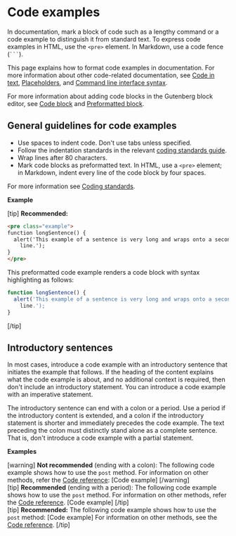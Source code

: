 # Code examples

In documentation, mark a block of code such as a lengthy command or a code example to distinguish it from standard text. To express code examples in HTML, use the `<pre>` element. In Markdown, use a code fence (` ``` `).

This page explains how to format code examples in documentation. For more information about other code-related documentation, see [Code in text](), [Placeholders](), and [Command line interface syntax]().

For more information about adding code blocks in the Gutenberg block editor, see [Code block](https://wordpress.org/support/article/code-block/) and [Preformatted block](https://wordpress.org/support/article/preformatted-block/).

## General guidelines for code examples

- Use spaces to indent code. Don't use tabs unless specified.
- Follow the indentation standards in the relevant [coding standards guide]().
- Wrap lines after 80 characters.
- Mark code blocks as preformatted text. In HTML, use a `<pre>` element; in Markdown, indent every line of the code block by four spaces.

For more information see [Coding standards]().

**Example**  

[tip] **Recommended:**  
```html
<pre class="example">
function longSentence() {
  alert('This example of a sentence is very long and wraps onto a second
    line.');
}
</pre>
```
This preformatted code example renders a code block with syntax highlighting as follows:

```js
function longSentence() {
  alert('This example of a sentence is very long and wraps onto a second
    line.');
}
```  
[/tip]  

## Introductory sentences

In most cases, introduce a code example with an introductory sentence that initiates the example that follows. If the heading of the content explains what the code example is about, and no additional context is required, then don't include an introductory statement. You can introduce a code example with an imperative statement.

The introductory sentence can end with a colon or a period. Use a period if the introductory content is extended, and a colon if the introductory statement is shorter and immediately precedes the code example. The text preceding the colon must distinctly stand alone as a complete sentence. That is, don't introduce a code example with a partial statement.

**Examples**  

[warning] **Not recommended** (ending with a colon): The following code example shows how to use the `post` method. For information on other methods, refer the [Code reference](https://developer.wordpress.org/reference/methods/): [Code example] [/warning]  
[tip] **Recommended** (ending with a period): The following code example shows how to use the `post` method. For information on other methods, refer the [Code reference](https://developer.wordpress.org/reference/methods/). [Code example] [/tip]  
[tip] **Recommended:** The following code example shows how to use the `post` method: [Code example] For information on other methods, see the [Code reference](https://developer.wordpress.org/reference/methods/).  [/tip]  
